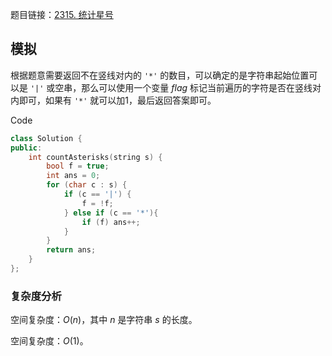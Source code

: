 题目链接：[2315. 统计星号](https://leetcode.cn/problems/count-asterisks/)

## 模拟

根据题意需要返回不在竖线对内的 `'*'` 的数目，可以确定的是字符串起始位置可以是 `'|'` 或空串，那么可以使用一个变量 $flag$ 标记当前遍历的字符是否在竖线对内即可，如果有 `'*'` 就可以加1，最后返回答案即可。

Code

```c++
class Solution {
public:
    int countAsterisks(string s) {
        bool f = true;
        int ans = 0;
        for (char c : s) {
            if (c == '|') {
                f = !f;
            } else if (c == '*'){
                if (f) ans++;
            }
        }
        return ans;
    }
};
```

### 复杂度分析

空间复杂度：$O(n)$，其中 $n$ 是字符串 $s$ 的长度。

空间复杂度：$O(1)$。